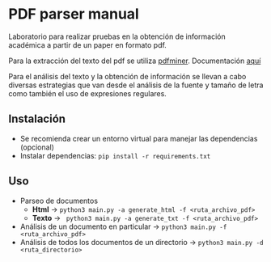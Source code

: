 # PDF parser manual

Laboratorio para realizar pruebas en la obtención de información académica a partir de un paper en formato pdf.

Para la extracción del texto del pdf se utiliza [pdfminer](https://pypi.org/project/pdfminer/). Documentación [aquí](https://pdfminersix.readthedocs.io/_/downloads/en/develop/pdf/)

Para el análisis del texto y la obtención de información se llevan a cabo diversas estrategias que van desde el análisis de la fuente y tamaño de letra como también el uso de expresiones regulares.

## Instalación
- Se recomienda crear un entorno virtual para manejar las dependencias (opcional)
- Instalar dependencias: `pip install -r requirements.txt`

## Uso
- Parseo de documentos
  - __Html__ -> `python3 main.py -a generate_html -f <ruta_archivo_pdf>`
  - __Texto__ -> `  python3 main.py -a generate_txt -f <ruta_archivo_pdf>  `
- Análisis de un documento en particular -> `python3 main.py -f <ruta_archivo_pdf>`
- Análisis de todos los documentos de un directorio -> `python3 main.py -d <ruta_directorio>`